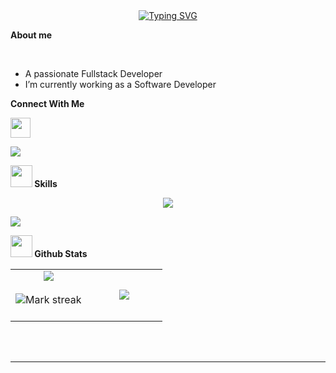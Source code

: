 <div align="center">
<a href="https://git.io/typing-svg"><img src="https://readme-typing-svg.demolab.com?font=Fira+Code&weight=450&size=30&pause=1000&color=2798F7&width=435&lines=I’m Steven+Ortiz" alt="Typing SVG" /></a>
</div>
	
 **About me**

<br>

- A passionate Fullstack Developer 
- I’m currently working as a Software Developer


**Connect With Me** 

<p align="left"> <a href="https://www.linkedin.com/in/juan-feo-bb1786249" target="_blank" rel="noreferrer"> <picture> <source media="(prefers-color-scheme: dark)" srcset="https://raw.githubusercontent.com/danielcranney/readme-generator/main/public/icons/socials/linkedin-dark.svg" /> <source media="(prefers-color-scheme: light)" srcset="https://raw.githubusercontent.com/danielcranney/readme-generator/main/public/icons/socials/linkedin.svg" /> <img src="https://raw.githubusercontent.com/danielcranney/readme-generator/main/public/icons/socials/linkedin.svg" width="32" height="32" /> </picture> </a></p>

<img src="https://user-images.githubusercontent.com/73097560/115834477-dbab4500-a447-11eb-908a-139a6edaec5c.gif"><br>

<img src="https://media2.giphy.com/media/QssGEmpkyEOhBCb7e1/giphy.gif?cid=ecf05e47a0n3gi1bfqntqmob8g9aid1oyj2wr3ds3mg700bl&rid=giphy.gif" width ="35"><b width ="35"> Skills</b>
<br>

<!--tech stack iconsA   -->
<p align="center">
  <a href="https://skillicons.dev">
    <img src="https://skillicons.dev/icons?i=java,spring,php,dotnet,git,github,js,docker,aws,azure,postgres,mysql,mongodb,react,angular,html,css,bootstrap,ts,&perline=7" />
  </a>
</p>

<img src="https://user-images.githubusercontent.com/73097560/115834477-dbab4500-a447-11eb-908a-139a6edaec5c.gif"><br>


<img src="https://media.giphy.com/media/iY8CRBdQXODJSCERIr/giphy.gif" width="35"><b> Github Stats </b>
<br>

<p align="center">
  <!--- stats (start estrellas) -->
<table align="center">
<tr border="none">
<td width="50%" align="center">
 <img  align="center"  src="https://github-readme-stats.vercel.app/api?username=wkmo123&theme=dark&show_icons=true" />
  <br></br>
 <img  title="🔥 Get streak stats for your profile at git.io/streak-stats" alt="Mark streak" src="https://streak-stats.demolab.com/?user=wkmo123&theme=dark&hide_border=false" /> 
  <br></br>
</td>

  <!--- stats (informacion de dias programando) -->

<td width="50%" align="center">

  <img  align="center"  src="https://github-readme-stats.anuraghazra1.vercel.app/api/top-langs/?username=wkmo123&theme=dark&hide_border=false&no-bg=true&no-frame=true&langs_count=7"/>
  
  </td>
</tr>
</table>
<!--- stats (end) -->


</p>  
<br>
<br>

-----
